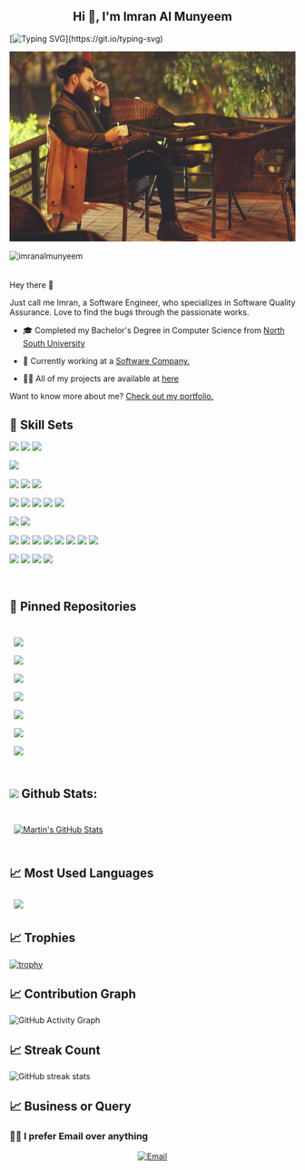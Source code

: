 <h2 align="center">Hi 👋, I'm Imran Al Munyeem</h2>

[![Typing SVG](https://readme-typing-svg.herokuapp.com/?lines=A+Full+Stack+Software+QA+Engineer.)](https://git.io/typing-svg)


![I am a Software Engineer specialized in Software Quality Assurance.](https://github.com/imranalmunyeem/Portfolio-Websites/blob/main/img/banner2.jpg)
<p><a href="https://www.buymeacoffee.com/imranalmunyeem"> <img align="left" src="https://cdn.buymeacoffee.com/buttons/v2/default-yellow.png" height="50" width="210" alt="imranalmunyeem" /></a></p><br><br>
<br>
 Hey there 👋

 Just call me Imran, a Software Engineer, who specializes in Software Quality Assurance. Love to find the bugs through the passionate works.

- 🎓 Completed my Bachelor's Degree in Computer Science from [North South University](http://www.northsouth.edu/)

- 🔭 Currently working at a [Software Company.](https://mediusware.com/)

- 👨‍💻 All of my projects are available at [here](https://github.com/imranalmunyeem?tab=repositories)

Want to know more about me? [Check out my portfolio.](https://imranalmunyeem.github.io/Portfolio-Websites/index.html)

## 💼 Skill Sets

![](https://img.shields.io/badge/Code-C-informational?style=flat&logo=Java&logoColor=white&color=4AB197)
![](https://img.shields.io/badge/Code-Java-informational?style=flat&logo=Java&logoColor=white&color=4AB197)
![](https://img.shields.io/badge/Code-JavaScript-informational?style=flat&logo=Java&logoColor=white&color=4AB197)

![](https://img.shields.io/badge/Code-MySQL-informational?style=flat&logo=MySQL&logoColor=white&color=4AB197)

![](https://img.shields.io/badge/Style-HTML5-informational?style=flat&logo=html5&logoColor=white&color=4AB197)
![](https://img.shields.io/badge/Style-BootStrap-informational?style=flat&logo=BootStrap&logoColor=white&color=4AB197)
![](https://img.shields.io/badge/Style-CSS3-informational?style=flat&logo=css3&logoColor=white&color=4AB197)
<br>

![](https://img.shields.io/badge/Test-Selenium-informational?style=flat&logo=Selenium&logoColor=white&color=4AB197)
![](https://img.shields.io/badge/Test-Appium-informational?style=flat&logo=Appium&logoColor=white&color=4AB197)
![](https://img.shields.io/badge/Test-Cucumber-informational?style=flat&logo=Cucumber&logoColor=white&color=4AB197) 
![](https://img.shields.io/badge/Test-Mocha-informational?style=flat&logo=Mocha&logoColor=white&color=4AB197)
![](https://img.shields.io/badge/Test-Cypress-informational?style=flat&logo=Cypress&logoColor=white&color=4AB197)
<br>

![](https://img.shields.io/badge/Tools-Postman-informational?style=flat&logo=Postman&logoColor=white&color=4AB197)
![](https://img.shields.io/badge/Tools-JMeter-informational?style=flat&logo=Postman&logoColor=white&color=4AB197)

![](https://img.shields.io/badge/Tools-BugZilla-informational?style=flat&logo=BugZilla-Software&logoColor=white&color=4AB197)
![](https://img.shields.io/badge/Tools-Jira-informational?style=flat&logo=Jira-Software&logoColor=white&color=4AB197)
![](https://img.shields.io/badge/Tools-Bitbucket-informational?style=flat&logo=Bitbucket&logoColor=white&color=4AB197)
![](https://img.shields.io/badge/Tools-Trello-informational?style=flat&logo=Trello&logoColor=white&color=4AB197)
![](https://img.shields.io/badge/Tools-Confluence-informational?style=flat&logo=Confluence&logoColor=white&color=4AB197) 
![](https://img.shields.io/badge/Tools-Asana-informational?style=flat&logo=Asana&logoColor=white&color=4AB197) 
![](https://img.shields.io/badge/Tools-Testlink-informational?style=flat&logo=Testlink&logoColor=white&color=4AB197) 
![](https://img.shields.io/badge/Tools-MSExcel-informational?style=flat&logo=MSExcel&logoColor=white&color=4AB197) 

![](https://img.shields.io/badge/Tools-Docker-informational?style=flat&logo=docker&logoColor=white&color=4AB197)
![](https://img.shields.io/badge/Tools-Jenkins-informational?style=flat&logo=jenkins&logoColor=white&color=4AB197)
![](https://img.shields.io/badge/Tools-GitHub-informational?style=flat&logo=GitHub&logoColor=white&color=4AB197)
![](https://img.shields.io/badge/Tools-GitLab-informational?style=flat&logo=GitLab&logoColor=white&color=4AB197)
</details>

<br>

## 📌 Pinned Repositories
<br>
<a href="https://github.com/imranalmunyeem/celt_abroad">
  <img align="center" style="margin:0.5rem" src="https://github-readme-stats.vercel.app/api/pin/?username=imranalmunyeem&repo=celt_abroad&title_color=ffffff&text_color=c9cacc&icon_color=4AB197&bg_color=1A2B34" />
</a>
</a>

<br>

<a href="https://github.com/imranalmunyeem/SeleniumProject-MediuswareJobBoard-">
  <img align="center" style="margin:0.5rem" src="https://github-readme-stats.vercel.app/api/pin/?username=imranalmunyeem&repo=SeleniumProject-MediuswareJobBoard-&title_color=ffffff&text_color=c9cacc&icon_color=4AB197&bg_color=1A2B34" />
</a>

<br>

<a href="https://github.com/imranalmunyeem/Selenium_Ecommerce_DataDriven_Screenshots_Python">
  <img align="center" style="margin:0.5rem" src="https://github-readme-stats.vercel.app/api/pin/?username=imranalmunyeem&repo=SeleniumProject-MediuswareJobBoard-&title_color=ffffff&text_color=c9cacc&icon_color=4AB197&bg_color=1A2B34" />
</a>

<br>

<a href="https://github.com/imranalmunyeem/Appium_Chaldal">
  <img align="center" style="margin:0.5rem" src="https://github-readme-stats.vercel.app/api/pin/?username=imranalmunyeem&repo=Appium_Chaldal&title_color=ffffff&text_color=c9cacc&icon_color=4AB197&bg_color=1A2B34" />
</a>

<br>

<a href="https://github.com/imranalmunyeem/JMeter_LoadTesting_Reports">
  <img align="center" style="margin:0.5rem" src="https://github-readme-stats.vercel.app/api/pin/?username=imranalmunyeem&repo=JMeter_LoadTesting_Reports&title_color=ffffff&text_color=c9cacc&icon_color=4AB197&bg_color=1A2B34" />
</a>

<br>

<a href="https://github.com/imranalmunyeem/API_Automation_Book">
  <img align="center" style="margin:0.5rem" src="https://github-readme-stats.vercel.app/api/pin/?username=imranalmunyeem&repo=API_Automation_Book&title_color=ffffff&text_color=c9cacc&icon_color=4AB197&bg_color=1A2B34" />
</a>

<br>

<a href="https://github.com/imranalmunyeem/OwaspZap_SecurityTest">
  <img align="center" style="margin:0.5rem" src="https://github-readme-stats.vercel.app/api/pin/?username=imranalmunyeem&repo=OwaspZap_SecurityTest&title_color=ffffff&text_color=c9cacc&icon_color=4AB197&bg_color=1A2B34" />
</a>

<br>
<br>


## <img src="https://media.giphy.com/media/ZCN6F3FAkwsyOGU2RS/giphy.gif" width="40"> **Github Stats:**


<br>

<a href="https://github.com/imranalmunyeem">
  <img align="center" style="margin:0.5rem" src="https://github-readme-stats.vercel.app/api?username=imranalmunyeem&show_icons=true&line_height=27&count_private=true&title_color=ffffff&text_color=c9cacc&icon_color=4AB097&bg_color=1A2B34" alt="Martin's GitHub Stats" />
</a>

<br>
<br>

## &#x1f4c8; Most Used Languages

<a href="https://github.com/imranalmunyeem">
  <img align="center" style="margin:0.5rem" src="https://github-readme-stats.vercel.app/api/top-langs/?username=imranalmunyeem&hide=html,css&title_color=ffffff&text_color=c9cacc&icon_color=4AB197&bg_color=1A2B34" />
</a>
<br>

## &#x1f4c8; Trophies

[![trophy](https://github-profile-trophy.vercel.app/?username=imranalmunyeem)](https://github.com/ryo-ma/github-profile-trophy)

## &#x1f4c8; Contribution Graph

![GitHub Activity Graph](https://activity-graph.herokuapp.com/graph?username=imranalmunyeem)  

## &#x1f4c8; Streak Count

![GitHub streak stats](https://github-readme-streak-stats.herokuapp.com/?user=imranalmunyeem)  


## &#x1f4c8; Business or Query

<h3> 🤝🏻 I prefer Email over anything </h3>

<p align="center">
<a href="mailto:ialmunyeem@gmail.com"><img alt="Email" src="https://img.shields.io/badge/Email-ialmunyeem@gmail.com-blue?style=flat-square&logo=gmail"></a>
</p>

<br/>



<br/>

<!--
<img src='https://random-memer.herokuapp.com/' title="Meme" alt="Please refresh the page if the meme doesn't show up.">
-->
